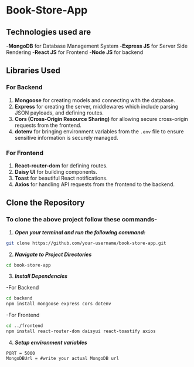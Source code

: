 # Book-Store-App

## **Technologies used are**

-**MongoDB** for Database Management System
-**Express JS** for Server Side Rendering
-**React JS** for Frontend
-**Node JS** for backend



## Libraries Used

### For Backend

1. **Mongoose** for creating models and connecting with the database.
2. **Express** for creating the server, middlewares which include parsing JSON payloads, and defining routes.
3. **Cors (Cross-Origin Resource Sharing)** for allowing secure cross-origin requests from the frontend.
4. **dotenv** for bringing environment variables from the `.env` file to ensure sensitive information is securely managed.

### For Frontend

1. **React-router-dom** for defining routes.
2. **Daisy UI** for building components.
3. **Toast** for beautiful React notifications.
4. **Axios** for handling API requests from the frontend to the backend.


## **Clone the Repository**

### To clone the above project follow these commands-

1) ***Open your terminal and run the following command:***

```bash
git clone https://github.com/your-username/book-store-app.git
```

2) ***Navigate to Project Directories***

```bash
cd book-store-app
```

3) ***Install Dependencies***

-For Backend

```bash
cd backend
npm install mongoose express cors dotenv
```

-For Frontend

```bash
cd ../frontend
npm install react-router-dom daisyui react-toastify axios
```

4) ***Setup environment variables***

```env
PORT = 5000
MongoDBUrl = #write your actual MongoDB url
```

